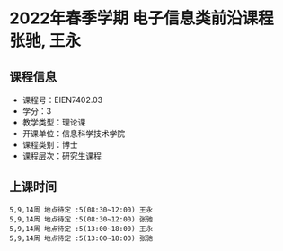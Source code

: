 # 2022年春季学期 电子信息类前沿课程 张驰, 王永






## 课程信息

- 课程号：EIEN7402.03
- 学分：3
- 教学类型：理论课
- 开课单位：信息科学技术学院
- 课程类别：博士
- 课程层次：研究生课程

## 上课时间

```
5,9,14周 地点待定 :5(08:30~12:00) 王永
5,9,14周 地点待定 :5(08:30~12:00) 张驰
5,9,14周 地点待定 :5(13:00~18:00) 王永
5,9,14周 地点待定 :5(13:00~18:00) 张驰
```

